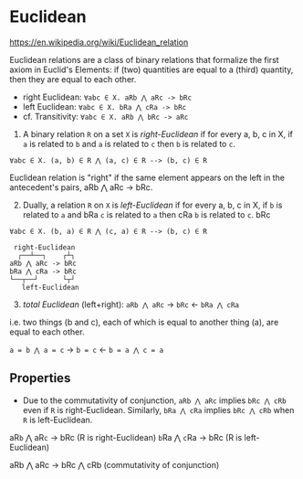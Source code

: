 # Euclidean

https://en.wikipedia.org/wiki/Euclidean_relation

Euclidean relations are a class of binary relations that formalize the first axiom in Euclid's Elements: if (two) quantities are equal to a (third) quantity, then they are equal to each other.

* right Euclidean:  `∀abc ∈ X. aRb ⋀ aRc -> bRc`
* left Euclidean:   `∀abc ∈ X. bRa ⋀ cRa -> bRc`
* cf. Transitivity: `∀abc ∈ X. aRb ⋀ bRc -> aRc`

1. A binary relation `R` on a set `X` is *right-Euclidean* 
if for every a, b, c in X, if 
`a` is related to `b` and 
`a` is related to `c` then 
`b` is related to `c`.

`∀abc ∈ X. (a, b) ∈ R ⋀ (a, c) ∈ R --> (b, c) ∈ R`

Euclidean relation is "right" if the same element appears on the left in the antecedent's pairs, aRb ⋀ aRc -> bRc.

2. Dually, a relation `R` on `X` is *left-Euclidean* 
if for every a, b, c in X, if 
`b` is related to `a` and       bRa
`c` is related to `a` then      cRa
`b` is related to `c`.          bRc

`∀abc ∈ X. (b, a) ∈ R ⋀ (c, a) ∈ R --> (b, c) ∈ R`


```
 right-Euclidean
  ┌──┴──┐    ┌┴┐
aRb ⋀ aRc -> bRc
bRa ⋀ cRa -> bRc
└──┬──┘      └┬┘
   left-Euclidean
```


3. *total Euclidean* (left+right): `aRb ⋀ aRc` -> `bRc` <- `bRa ⋀ cRa`

i.e. two things (b and c), each of which is equal to another thing (a), 
are equal to each other.

`a = b ⋀ a = c` -> `b = c` <- `b = a ⋀ c = a`


## Properties

* Due to the commutativity of conjunction, `aRb ⋀ aRc` implies `bRc ⋀ cRb` even if `R` is right-Euclidean. Similarly, `bRa ⋀ cRa` implies `bRc ⋀ cRb` when `R` is left-Euclidean.

aR`b` ⋀ aR`c` -> bRc            (R is right-Euclidean)
`b`Ra ⋀ `c`Ra -> bRc            (R is left-Euclidean)

aRb ⋀ aRc -> bRc ⋀ cRb      (commutativity of conjunction)
